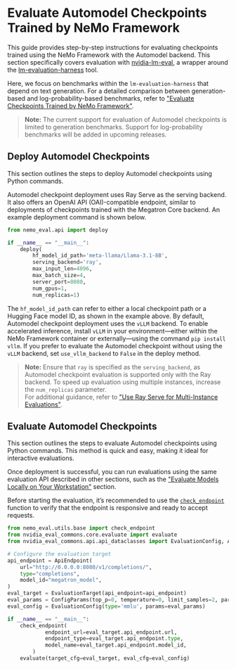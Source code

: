 # Evaluate Automodel Checkpoints Trained by NeMo Framework

This guide provides step-by-step instructions for evaluating checkpoints trained using the NeMo Framework with the Automodel backend. This section specifically covers evaluation with [nvidia-lm-eval](https://pypi.org/project/nvidia-lm-eval/), a wrapper around the [
lm-evaluation-harness](https://github.com/EleutherAI/lm-evaluation-harness/tree/main) tool.

Here, we focus on benchmarks within the `lm-evaluation-harness` that depend on text generation. For a detailed comparison between generation-based and log-probability-based benchmarks, refer to ["Evaluate Checkpoints Trained by NeMo Framework"](evaluation-doc.md).

> **Note:** The current support for evaluation of Automodel checkpoints is limited to generation benchmarks. Support for  log-probability benchmarks will be added in upcoming releases.

## Deploy Automodel Checkpoints

This section outlines the steps to deploy Automodel checkpoints using Python commands.

Automodel checkpoint deployment uses Ray Serve as the serving backend. It also offers an OpenAI API (OAI)-compatible endpoint, similar to deployments of checkpoints trained with the Megatron Core backend. An example deployment command is shown below.

```python
from nemo_eval.api import deploy

if __name__ == "__main__":
    deploy(
        hf_model_id_path='meta-llama/Llama-3.1-8B',
        serving_backend='ray',
        max_input_len=4096,
        max_batch_size=4,
        server_port=8080,
        num_gpus=1,
        num_replicas=1)
```

The `hf_model_id_path` can refer to either a local checkpoint path or a Hugging Face model ID, as shown in the example above. By default, Automodel checkpoint deployment uses the `vLLM` backend. To enable accelerated inference, install `vLLM` in your environment—either within the NeMo Framework container or externally—using the command `pip install vllm`. If you prefer to evaluate the Automodel checkpoint without using the `vLLM` backend, set `use_vllm_backend` to `False` in the deploy method.

> **Note:** Ensure that `ray` is specified as the `serving_backend`, as Automodel checkpoint evaluation is supported only with the Ray backend. To speed up evaluation using multiple instances, increase the `num_replicas` parameter.  
For additional guidance, refer to ["Use Ray Serve for Multi-Instance Evaluations"](evaluation-with-ray.md).

## Evaluate Automodel Checkpoints

This section outlines the steps to evaluate Automodel checkpoints using Python commands. This method is quick and easy, making it ideal for interactive evaluations. 

Once deployment is successful, you can run evaluations using the same evaluation API described in other sections, such as the ["Evaluate Models Locally on Your Workstation"](evaluation-doc.md#evaluate-models-locally-on-your-workstation) section.

Before starting the evaluation, it’s recommended to use the [`check_endpoint`](https://github.com/NVIDIA-NeMo/Eval/blob/main/src/nemo_eval/utils/base.py) function to verify that the endpoint is responsive and ready to accept requests.

```python
from nemo_eval.utils.base import check_endpoint
from nvidia_eval_commons.core.evaluate import evaluate
from nvidia_eval_commons.api.api_dataclasses import EvaluationConfig, ApiEndpoint, EvaluationTarget, ConfigParams

# Configure the evaluation target
api_endpoint = ApiEndpoint(
    url="http://0.0.0.0:8080/v1/completions/",
    type="completions",
    model_id="megatron_model",
)
eval_target = EvaluationTarget(api_endpoint=api_endpoint)
eval_params = ConfigParams(top_p=0, temperature=0, limit_samples=2, parallelism=1)
eval_config = EvaluationConfig(type='mmlu', params=eval_params)

if __name__ == "__main__":
    check_endpoint(
            endpoint_url=eval_target.api_endpoint.url,
            endpoint_type=eval_target.api_endpoint.type,
            model_name=eval_target.api_endpoint.model_id,
        )
    evaluate(target_cfg=eval_target, eval_cfg=eval_config)
```